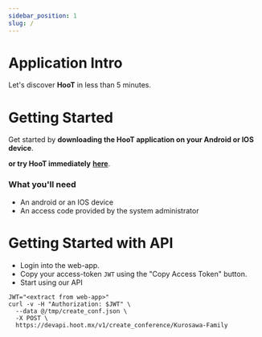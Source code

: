 ```yaml
---
sidebar_position: 1
slug: /
---
```


# Application Intro

Let's discover **HooT** in less than 5 minutes.

# Getting Started

Get started by **downloading the HooT application on your Android or IOS device**.

**or try HooT immediately** **[here](https://dev.hoot.mx/)**.

### What you'll need

- An android or an IOS device
- An access code provided by the system administrator

# Getting Started with API

- Login into the web-app.
- Copy your access-token `JWT` using the "Copy Access Token" button.
- Start using our API

```shell
JWT="<extract from web-app>"
curl -v -H "Authorization: $JWT" \
  --data @/tmp/create_conf.json \
  -X POST \
  https://devapi.hoot.mx/v1/create_conference/Kurosawa-Family
```

<!-- ## Generate a new site

Generate a new Docusaurus site using the **classic template**.

The classic template will automatically be added to your project after you run the command:

```bash
npm init docusaurus@latest my-website classic
```

You can type this command into Command Prompt, Powershell, Terminal, or any other integrated terminal of your code editor.

The command also installs all necessary dependencies you need to run Docusaurus. -->

<!-- ## Start your site

Run the development server:

```bash
cd my-website
npm run start
```

The `cd` command changes the directory you're working with. In order to work with your newly created Docusaurus site, you'll need to navigate the terminal there.

The `npm run start` command builds your website locally and serves it through a development server, ready for you to view at http://localhost:3000/. -->

<!-- Open `docs/intro.md` (this page) and edit some lines: the site **reloads automatically** and displays your changes. -->
